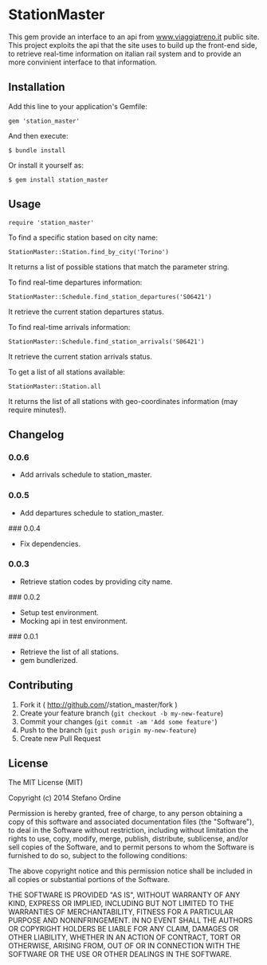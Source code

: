 # StationMaster

This gem provide an interface to an api from www.viaggiatreno.it public site.
This project exploits the api that the site uses to build up the front-end side,
to retrieve real-time information on italian rail system and to provide an more
convinient interface to that information.

## Installation

Add this line to your application's Gemfile:

    gem 'station_master'

And then execute:

    $ bundle install

Or install it yourself as:

    $ gem install station_master

## Usage

    require 'station_master'

To find a specific station based on city name:

    StationMaster::Station.find_by_city('Torino')

It returns a list of possible stations that match the parameter string.

To find real-time departures information:

    StationMaster::Schedule.find_station_departures('S06421')

It retrieve the current station departures status.

To find real-time arrivals information:

    StationMaster::Schedule.find_station_arrivals('S06421')

It retrieve the current station arrivals status.

To get a list of all stations available:

    StationMaster::Station.all


It returns the list of all stations with geo-coordinates information (may
require minutes!).

## Changelog

### 0.0.6

- Add arrivals schedule to station_master.

### 0.0.5

- Add departures schedule to station_master.

### 0.0.4

- Fix dependencies.

### 0.0.3

- Retrieve station codes by providing city name.

### 0.0.2

- Setup test environment.
- Mocking api in test environment.

### 0.0.1

- Retrieve the list of all stations.
- gem bundlerized.

## Contributing

1. Fork it ( http://github.com/<my-github-username>/station_master/fork )
2. Create your feature branch (`git checkout -b my-new-feature`)
3. Commit your changes (`git commit -am 'Add some feature'`)
4. Push to the branch (`git push origin my-new-feature`)
5. Create new Pull Request

## License

The MIT License (MIT)

Copyright (c) 2014 Stefano Ordine

Permission is hereby granted, free of charge, to any person obtaining a copy
of this software and associated documentation files (the "Software"), to deal
in the Software without restriction, including without limitation the rights
to use, copy, modify, merge, publish, distribute, sublicense, and/or sell
copies of the Software, and to permit persons to whom the Software is
furnished to do so, subject to the following conditions:

The above copyright notice and this permission notice shall be included in
all copies or substantial portions of the Software.

THE SOFTWARE IS PROVIDED "AS IS", WITHOUT WARRANTY OF ANY KIND, EXPRESS OR
IMPLIED, INCLUDING BUT NOT LIMITED TO THE WARRANTIES OF MERCHANTABILITY,
FITNESS FOR A PARTICULAR PURPOSE AND NONINFRINGEMENT. IN NO EVENT SHALL THE
AUTHORS OR COPYRIGHT HOLDERS BE LIABLE FOR ANY CLAIM, DAMAGES OR OTHER
LIABILITY, WHETHER IN AN ACTION OF CONTRACT, TORT OR OTHERWISE, ARISING FROM,
OUT OF OR IN CONNECTION WITH THE SOFTWARE OR THE USE OR OTHER DEALINGS IN
THE SOFTWARE.